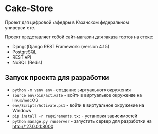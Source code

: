 # Cake-Store
Проект для цифровой кафедры в Казанском федеральном университете.

Проект представляет собой сайт-магазин для заказа тортов на стеке:
- Django(Django REST Framework) (version 4.1.5)
- PostgreSQL
- REST API
- NoSQL (Redis)

## Запуск проекта для разработки

- `python -m venv env` - создание виртуального окружения
- `source env/bin/activate` - войти в виртуальное окружение на linux/macOS
- `env/Scripts/Activate.ps1` - войти в виртуальное окружение на Windows
- `pip install -r requirements.txt` - установка зависимостей
- `python manage.py runserver` - запустить сервер для разработки на http://127.0.0.1:8000
